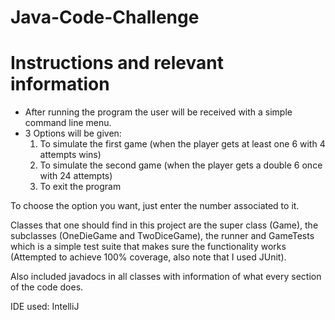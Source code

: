 # Java-Code-Challenge

# Instructions and relevant information
- After running the program the user will be received with a simple command line menu.
- 3 Options will be given:
   1. To simulate the first game (when the player gets at least one 6 with 4 attempts wins)
   2. To simulate the second game (when the player gets a double 6 once with 24 attempts)
   3. To exit the program

To choose the option you want, just enter the number associated to it.

Classes that one should find in this project are the super class (Game), the subclasses (OneDieGame and TwoDiceGame), the runner and GameTests which is a simple test suite that makes sure the functionality works (Attempted to achieve 100% coverage, also note that I used JUnit).

Also included javadocs in all classes with information of what every section of the code does.

IDE used: IntelliJ
